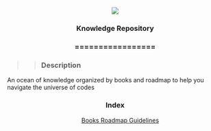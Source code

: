 <h1 align="center">
<img src="https://img.shields.io/static/v1?label=KNOWLEDGE%20PREPOSITORY%20BY&message=MAYCON%20BATESTIN&color=7159c1&style=flat-square&logo=ghost"/>



<h3> <p align="center"> Knowledge Repository  </p> </h3>
<h3> <p align="center"> ================= </p> </h3>


>> <h3> Description </h3>

<p> An ocean of knowledge organized by books and roadmap to help you navigate the universe of codes </p>

<h3> <p align="center">  Index </p>  </h3>

<p align="center">
<ol align="center">
<a href="https://github.com/batestin1/Knowledge-Repository-/tree/main/books"> Books </a> 
<a href="https://github.com/batestin1/Knowledge-Repository-/tree/main/roadmap"> Roadmap </a> 
<a href="https://github.com/batestin1/Knowledge-Repository-/tree/main/guidelines"> Guidelines </a> 
 </ol>
</p>

